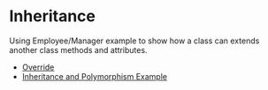 # Inheritance

Using Employee/Manager example to show how a class can extends another class methods and attributes.

* [Override](https://github.com/RaphaelBatagini/java/tree/master/Inheritance/Override)
* [Inheritance and Polymorphism Example](https://github.com/RaphaelBatagini/java/tree/master/Inheritance/InheritanceAndPolymorphismExample)
